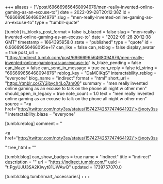 +++
aliases = ["/post/696669656468094976/men-really-invented-online-gaming-as-an-excuse-to"]
date = 2022-09-28T20:12:38Z
id = "696669656468094976"
slug = "men-really-invented-online-gaming-as-an-excuse-to"
type = "tumblr-quote"

[tumblr]
is_blocks_post_format = false
is_blazed = false
slug = "men-really-invented-online-gaming-as-an-excuse-to"
date = "2022-09-28 20:12:38 GMT"
timestamp = 1664395958.0
state = "published"
type = "quote"
id = 6.96669656468095e+17
can_like = false
can_reblog = false
display_avatar = true
post_url = "https://indirect.tumblr.com/post/696669656468094976/men-really-invented-online-gaming-as-an-excuse-to"
is_blaze_pending = false
can_blaze = false
can_send_in_message = true
can_reply = false
id_string = "696669656468094976"
reblog_key = "DaMClKqS"
interactability_reblog = "everyone"
blog_name = "indirect"
format = "html"
short_url = "https://tmblr.co/ZY3jbych4Lo7am00"
summary = "men really invented online gaming as an excuse to talk on the phone all night w other men"
should_open_in_legacy = true
note_count = 1.0
text = "men really invented online gaming as an excuse to talk on the phone all night w other men"
source = "<a href=\"http://twitter.com/noty3ss/status/1574274257747464192\">@noty3ss</a>"
interactability_blaze = "everyone"

[tumblr.reblog]
comment = "<p><a href=\"http://twitter.com/noty3ss/status/1574274257747464192\">@noty3ss</a></p>"
tree_html = ""

[tumblr.blog]
can_show_badges = true
name = "indirect"
title = "indirect"
description = ""
url = "https://indirect.tumblr.com/"
uuid = "t:PgyUJU3SA2Klwyt81UWAwQ"
updated = 1739757070.0

[tumblr.blog.tumblrmart_accessories]
+++
